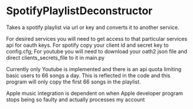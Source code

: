# SpotifyPlaylistDeconstructor

Takes a spotify playlist via url or key and converts it to another service.  

For desired services you will need to get access to that particular services api for oauth keys.  For spotify copy your client id and secret key to config.cfg; For youtube you will need to download your oath2 json file and direct clients_secrets_file to it in main.py

Currently only Youtube is implemented and there is an api quota limiting basic users to 66 songs a day.  This is reflected in the code and this program will only copy the first 66 songs in the playlist.

Apple music integration is dependent on when Apple developer program stops being so faulty and actually processes my account
